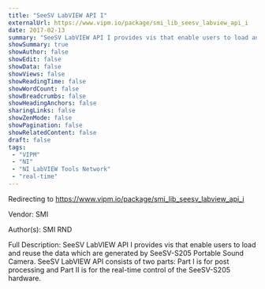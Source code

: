 ```yaml
---
title: "SeeSV LabVIEW API I"
externalUrl: https://www.vipm.io/package/smi_lib_seesv_labview_api_i
date: 2017-02-13
summary: "SeeSV LabVIEW API I provides vis that enable users to load and reuse the data which are generated by SeeSV-S205 Potable Sound Camera."
showSummary: true
showAuthor: false
showEdit: false
showData: false
showViews: false
showReadingTime: false
showWordCount: false
showBreadcrumbs: false
showHeadingAnchors: false
sharingLinks: false
showZenMode: false
showPagination: false
showRelatedContent: false
draft: false
tags:
 - "VIPM"
 - "NI"
 - "NI LabVIEW Tools Network"
 - "real-time"
---
```


Redirecting to https://www.vipm.io/package/smi_lib_seesv_labview_api_i

Vendor: SMI

Author(s): SMI RND
 
Full Description:
SeeSV LabVIEW API I provides vis that enable users to load and reuse the data which are generated by SeeSV-S205 Portable Sound Camera. SeeSV LabVIEW API consists of two parts: Part I is for post processing and Part II is for the real-time control of the SeeSV-S205 hardware.